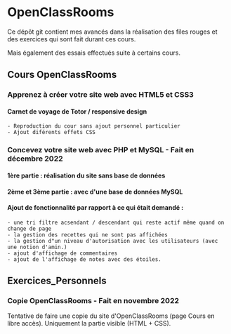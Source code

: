 # OpenClassRooms

Ce dépôt git contient mes avancés dans la réalisation des files rouges et des exercices
qui sont fait durant ces cours.

Mais également des essais effectués suite à certains cours.

## Cours OpenClassRooms

### Apprenez à créer votre site web avec HTML5 et CSS3

#### Carnet de voyage de Totor / responsive design

    - Reproduction du cour sans ajout personnel particulier
    - Ajout diférents effets CSS

### Concevez votre site web avec PHP et MySQL - Fait en décembre 2022

#### 1ère partie : réalisation du site sans base de données

#### 2ème et 3ème partie : avec d'une base de données MySQL

#### Ajout de fonctionnalité par rapport à ce qui était demandé :

    - une tri filtre acsendant / descendant qui reste actif même quand on change de page
    - la gestion des recettes qui ne sont pas affichées
    - la gestion d"un niveau d'autorisation avec les utilisateurs (avec une notion d'amin.)
    - ajout d'affichage de commentaires
    - ajout de l'affichage de notes avec des étoiles.

## Exercices_Personnels

### Copie OpenClassRooms - Fait en novembre 2022

Tentative de faire une copie du site d'OpenClassRooms (page Cours en libre accès).
Uniquement la partie visible (HTML + CSS).
